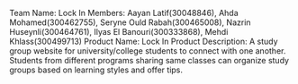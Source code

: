 Team Name: Lock In
Members: Aayan Latif(30048846), Ahda Mohamed(300462755), Seryne Ould Rabah(300465008), Nazrin Huseynli(300464761), Ilyas El Banouri(300333868), Mehdi Khlass(300499713)
Product Name: Lock In
Product Description: A study group website for university/college students to connect with one another. Students from different programs sharing same classes can organize study groups based on learning styles and offer tips. 
